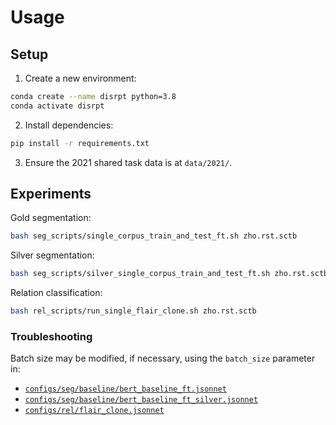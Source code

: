 # Usage

## Setup
1. Create a new environment:

```bash
conda create --name disrpt python=3.8
conda activate disrpt
```

2. Install dependencies:

```bash
pip install -r requirements.txt
```

3. Ensure the 2021 shared task data is at `data/2021/`.

## Experiments

Gold segmentation:

```bash
bash seg_scripts/single_corpus_train_and_test_ft.sh zho.rst.sctb
```

Silver segmentation:

```bash
bash seg_scripts/silver_single_corpus_train_and_test_ft.sh zho.rst.sctb
```

Relation classification:

```bash
bash rel_scripts/run_single_flair_clone.sh zho.rst.sctb
```

### Troubleshooting
Batch size may be modified, if necessary, using the `batch_size` parameter in:

* [`configs/seg/baseline/bert_baseline_ft.jsonnet`](configs/seg/baseline/bert_baseline_ft.jsonnet)
* [`configs/seg/baseline/bert_baseline_ft_silver.jsonnet`](configs/seg/baseline/bert_baseline_ft_silver.jsonnet)
* [`configs/rel/flair_clone.jsonnet`](configs/rel/flair_clone.jsonnet)
